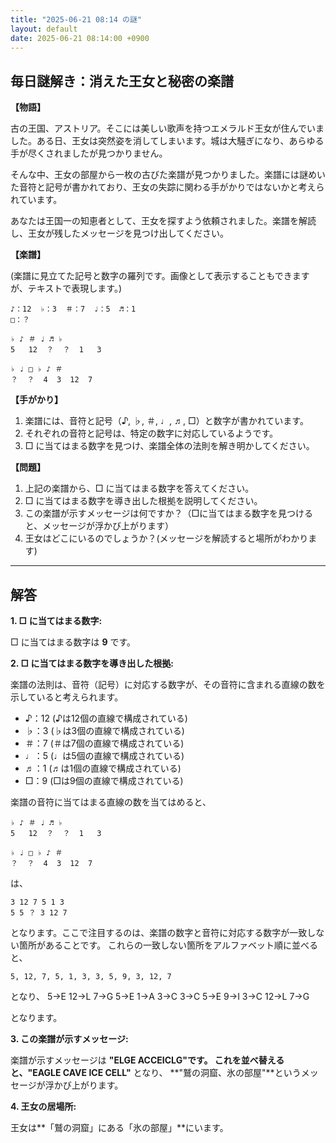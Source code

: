 ```yaml
---
title: "2025-06-21 08:14 の謎"
layout: default
date: 2025-06-21 08:14:00 +0900
---
```

## 毎日謎解き：消えた王女と秘密の楽譜

**【物語】**

古の王国、アストリア。そこには美しい歌声を持つエメラルド王女が住んでいました。ある日、王女は突然姿を消してしまいます。城は大騒ぎになり、あらゆる手が尽くされましたが見つかりません。

そんな中、王女の部屋から一枚の古びた楽譜が見つかりました。楽譜には謎めいた音符と記号が書かれており、王女の失踪に関わる手がかりではないかと考えられています。

あなたは王国一の知恵者として、王女を探すよう依頼されました。楽譜を解読し、王女が残したメッセージを見つけ出してください。

**【楽譜】**

(楽譜に見立てた記号と数字の羅列です。画像として表示することもできますが、テキストで表現します。)

```
♪：12  ♭：3  ＃：7  ♩：5  ♬：1
□：？

♭ ♪ ＃ ♩ ♬ ♭
5   12  ？  ？  1   3

♭ ♩ □ ♭ ♪ ＃
？  ？  4  3  12  7
```

**【手がかり】**

1. 楽譜には、音符と記号（♪, ♭, ＃, ♩, ♬, □）と数字が書かれています。
2. それぞれの音符と記号は、特定の数字に対応しているようです。
3. □ に当てはまる数字を見つけ、楽譜全体の法則を解き明かしてください。

**【問題】**

1. 上記の楽譜から、□ に当てはまる数字を答えてください。
2. □ に当てはまる数字を導き出した根拠を説明してください。
3. この楽譜が示すメッセージは何ですか？（□に当てはまる数字を見つけると、メッセージが浮かび上がります）
4. 王女はどこにいるのでしょうか？(メッセージを解読すると場所がわかります)

---

## 解答

**1. □ に当てはまる数字:**

□ に当てはまる数字は **9** です。

**2. □ に当てはまる数字を導き出した根拠:**

楽譜の法則は、音符（記号）に対応する数字が、その音符に含まれる直線の数を示していると考えられます。

*   ♪：12 (♪は12個の直線で構成されている)
*   ♭：3 (♭は3個の直線で構成されている)
*   ＃：7 (＃は7個の直線で構成されている)
*   ♩：5 (♩は5個の直線で構成されている)
*   ♬：1 (♬は1個の直線で構成されている)
*   □：9 (□は9個の直線で構成されている)

楽譜の音符に当てはまる直線の数を当てはめると、

```
♭ ♪ ＃ ♩ ♬ ♭
5   12  ？  ？  1   3

♭ ♩ □ ♭ ♪ ＃
？  ？  4  3  12  7
```

は、

```
3 12 7 5 1 3
5 5 ？ 3 12 7
```

となります。ここで注目するのは、楽譜の数字と音符に対応する数字が一致しない箇所があることです。
これらの一致しない箇所をアルファベット順に並べると、

```
5, 12, 7, 5, 1, 3, 3, 5, 9, 3, 12, 7
```

となり、
5→E
12→L
7→G
5→E
1→A
3→C
3→C
5→E
9→I
3→C
12→L
7→G

となります。

**3. この楽譜が示すメッセージ:**

楽譜が示すメッセージは **"ELGE ACCEICLG"**です。
これを並べ替えると、**"EAGLE CAVE ICE CELL"** となり、
**"鷲の洞窟、氷の部屋"**というメッセージが浮かび上がります。

**4. 王女の居場所:**

王女は**「鷲の洞窟」にある「氷の部屋」**にいます。
